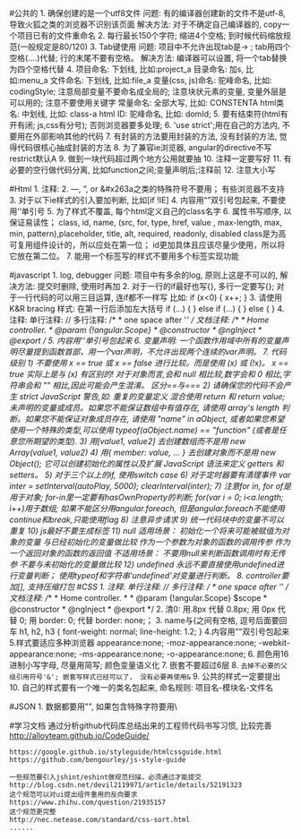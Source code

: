#公共的
    1. 确保创建的是一个utf8文件
        问题: 有的编译器创建新的文件不是utf-8, 导致火狐之类的浏览器不识别该页面
        解决方法:  对于不确定自己编译器的, copy一个项目已有的文件重命名
    2. 每行最长150个字符; 缩进4个空格; 到时候代码缩放规范(一般规定是80/120)
    3. Tab键使用
        问题: 项目中不允许出现tab是-> ; tab用四个空格(....)代替; 行的末尾不要有空格。
        解决方法: 编译器可以设置, 将一个tab替换为四个空格代替
    4.  项目命名: 下划线, 比如:project_a
        目录命名: 加s, 比如:menu_a
        文件命名: 下划线, 比如:file_a
        变量(css, js)命名: 驼峰命名, 比如: codingStyle; 注意局部变量不要命名成全局的; 注意块状元素的变量, 变量外层是可以用的; 注意不要使用关键字
        常量命名: 全部大写, 比如: CONSTENTA
        html类名: 中划线, 比如: class-a
        html ID: 驼峰命名, 比如: domId;
    5. 要有结束符(html有开有闭; js,css有分号); 否则浏览器要多处理;
    6. 'use strict';用在自己的方法内, 不要用在外部影响其他的代码
    7. 有封装的方法要用封装的方法, 没有封装的方法, 觉得代码很核心抽成封装的方法
    8. 为了兼容ie浏览器, angular的directive不写restrict默认A
    9. 做到一块代码超过两个地方公用就要抽
    10. 注释一定要写好
    11. 有必要的空行做代码分离, 比如function之间;变量声明后;注释前
    12. 注意大小写

#Html
    1. 注释:
        <!-- Not recommended -->
    2. &mdash;, &rdquo;, or &#x263a之类的特殊符号不要用； 有些浏览器不支持
    3. 对于以下ie样式的引入要加判断, 比如[if !IE]
    4. 内容用“”双引号包起来, 不要使用‘’单引号
    5. 为了样式不覆盖, 每个html定义自己的class名字
    6. 属性书写顺序, 以保证易读性；
        class, id, name, (src, for, type, href, value , max-length, max, min, pattern),placeholder, title, alt, required, readonly, disabled
        class是为高可复用组件设计的，所以应处在第一位；
        id更加具体且应该尽量少使用，所以将它放在第二位。
    7. 能用一个标签写的样式不要用多个标签实现功能

#javascript
    1. log, debugger
        问题: 项目中有多余的log, 原则上这是不可以的,
        解决方法: 提交时删除, 使用时再加
    2. 对于一行的if最好也写{}, 多行一定要写{}; 对于一行代码的可以用三目运算, 连if都不一样写
        比如:
        if (x<0) {
            x++;
        }
    3. 请使用 K&R bracing 样式: 在第一行后添加左大括号
        if (...) {
        } else if (...) {
        } else {
        }
    4. 注释:
        单行注释:  //
        多行注释:
            /*
             * one space after '*'
             */
        文档注释:
            /**
             * Home controller.
             * @param {!angular.Scope}
             * @constructor
             * @ngInject
             * @export
             */
    5. 内容用''单引号包起来
    6. 变量声明: 一个函数作用域中所有的变量声明尽量提到函数首部，用一个var声明，不允许出现两个连续的var声明。
    7. 代码级别
        1) 不要使用  x == true 或 x == false 进行比较。而是使用 (x) 或 (!x)。 x == true 实际上是与 (x) 有区别的! 对于对象而言,会和  null 相比较,数字会和  0 相比,字符串会和 "" 相比,因此可能会产生混淆。
           区分==与===
        2) 请确保您的代码不会产生 strict JavaScript 警告,如:
            重复的变量定义
            混合使用 return 和  return value;
            未声明的变量或成员。如果您不能保证数组中有值存在, 请使用 array's length 判断。如果您不能保证对象成员存在, 请使用  "name" in aObject, 或者如果您希望使用一个特殊的类型,可以使用 typeof(aObject.name) == "function" (或者是任意您所期望的类型).
        3) 用[value1, value2] 去创建数组而不是用 new Array(value1, value2)
        4) 用{ member: value, ... } 去创建对象而不是用 new Object(); 它可以创建初始化的属性以及扩展 JavaScript 语法来定义 getters 和 setters。
        5) 对于三个以上的if, 使用switch case
        6) 对于定时器要有清理事件
            var inter = setInterval(autoPlay, 5000);
            clearInterval(inter);
        7) 注意for in, for of是用于对象; for-in里一定要有hasOwnProperty的判断; for(var i = 0; i<a.length; i++)用于数组; 如果不能区分用angular.foreach, 但是angular.foreach不能使用continue和break,只能使用flag
        8) 注意异步请求
        9) 统一代码块中的变量不可以重复
        10) js最好不要生成标签
        11) null
            适用场景：
                初始化一个将来可能被赋值为对象的变量
                与已经初始化的变量做比较
                作为一个参数为对象的函数的调用传参
                作为一个返回对象的函数的返回值
            不适用场景：
                不要用null来判断函数调用时有无传参
                不要与未初始化的变量做比较
        12) undefined
            永远不要直接使用undefined进行变量判断；
            使用typeof和字符串'undefined'对变量进行判断。
    8. controller要加[], 支持压缩打包
#CSS
    1. 注释:
        单行注释:  //
        多行注释:
            /*
             * one space after '*'
             */
        文档注释:
            /**
             * Home controller.
             *
             * @param {!angular.Scope} $scope
             * @constructor
             * @ngInject
             * @export
             */
    2. 清0:  用.8px 代替 0.8px; 用 0px 代替 0; 用 border: 0; 代替 border: none;；
    3. name与{之间有空格, 逗号后面要回车
        h1,
        h2,
        h3 {
          font-weight: normal;
          line-height: 1.2;
        }
    4.内容用""双引号包起来
    5.样式要适应多种浏览器
        appearance:none;
        -moz-appearance:none;
        -webkit-appearance:none;
        -ms-appearance:none;
        -o-appearance:none;
    6. 颜色用16进制小写字母, 尽量用简写; 颜色变量语义化
    7. 嵌套不要超过6层
    8. `
        去掉不必要的父级引用符号'&'; 嵌套写样式已经可以了， 没有必要再使用&
        `
    9. 公共的样式一定要提出
    10. 自己的样式要有一个唯一的类名包起来, 命名规则: 项目名-模块名-文件名

#JSON
    1. 数据都要用"", 如果包含特殊字符要用\

#学习文档
    通过分析github代码库总结出来的工程师代码书写习惯, 比较完善
    http://alloyteam.github.io/CodeGuide/

    https://google.github.io/styleguide/htmlcssguide.html
    https://github.com/bengourley/js-style-guide

    一些规范要引入jshint/eshint做规范扫描，必须通过才能提交
    http://blog.csdn.net/devil2119971/article/details/52191323
    这个规范可以对ui提出组件重用的反向要求
    https://www.zhihu.com/question/21935157
    这个规范更完整
    http://nec.netease.com/standard/css-sort.html
    ......
